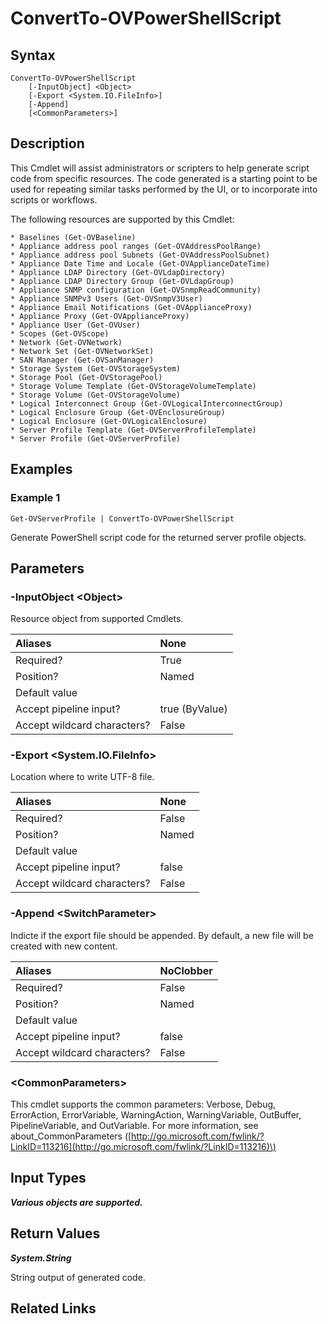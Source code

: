 ﻿---
description: Create PowerShell script from resource.
---

# ConvertTo-OVPowerShellScript

## Syntax

```text
ConvertTo-OVPowerShellScript
    [-InputObject] <Object>
    [-Export <System.IO.FileInfo>]
    [-Append]
    [<CommonParameters>]
```

## Description

This Cmdlet will assist administrators or scripters to help generate script code from specific resources.  The code generated is a starting point to be used for repeating similar tasks performed by the UI, or to incorporate into scripts or workflows.

The following resources are supported by this Cmdlet:

    * Baselines (Get-OVBaseline)
    * Appliance address pool ranges (Get-OVAddressPoolRange)
    * Appliance address pool Subnets (Get-OVAddressPoolSubnet)
    * Appliance Date Time and Locale (Get-OVApplianceDateTime)
    * Appliance LDAP Directory (Get-OVLdapDirectory)
    * Appliance LDAP Directory Group (Get-OVLdapGroup)
    * Appliance SNMP configuration (Get-OVSnmpReadCommunity)
    * Appliance SNMPv3 Users (Get-OVSnmpV3User)
    * Appliance Email Notifications (Get-OVApplianceProxy)
    * Appliance Proxy (Get-OVApplianceProxy)
    * Appliance User (Get-OVUser)
    * Scopes (Get-OVScope)
    * Network (Get-OVNetwork)
    * Network Set (Get-OVNetworkSet)
    * SAN Manager (Get-OVSanManager)
    * Storage System (Get-OVStorageSystem)
    * Storage Pool (Get-OVStoragePool)
    * Storage Volume Template (Get-OVStorageVolumeTemplate)
    * Storage Volume (Get-OVStorageVolume)
    * Logical Interconnect Group (Get-OVLogicalInterconnectGroup)
    * Logical Enclosure Group (Get-OVEnclosureGroup)
    * Logical Enclosure (Get-OVLogicalEnclosure)
    * Server Profile Template (Get-OVServerProfileTemplate)
    * Server Profile (Get-OVServerProfile)

## Examples

###  Example 1 

```text
Get-OVServerProfile | ConvertTo-OVPowerShellScript
```

Generate PowerShell script code for the returned server profile objects.

## Parameters

### -InputObject &lt;Object&gt;

Resource object from supported Cmdlets.

| Aliases | None |
| :--- | :--- |
| Required? | True |
| Position? | Named |
| Default value |  |
| Accept pipeline input? | true (ByValue) |
| Accept wildcard characters? | False |

### -Export &lt;System.IO.FileInfo&gt;

Location where to write UTF-8 file.

| Aliases | None |
| :--- | :--- |
| Required? | False |
| Position? | Named |
| Default value |  |
| Accept pipeline input? | false |
| Accept wildcard characters? | False |

### -Append &lt;SwitchParameter&gt;

Indicte if the export file should be appended.  By default, a new file will be created with new content.

| Aliases | NoClobber |
| :--- | :--- |
| Required? | False |
| Position? | Named |
| Default value |  |
| Accept pipeline input? | false |
| Accept wildcard characters? | False |

### &lt;CommonParameters&gt;

This cmdlet supports the common parameters: Verbose, Debug, ErrorAction, ErrorVariable, WarningAction, WarningVariable, OutBuffer, PipelineVariable, and OutVariable. For more information, see about\_CommonParameters \([http://go.microsoft.com/fwlink/?LinkID=113216](http://go.microsoft.com/fwlink/?LinkID=113216)\)

## Input Types

_**Various objects are supported.**_



## Return Values

_**System.String**_

String output of generated code.

## Related Links

